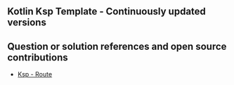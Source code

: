 ## Kotlin Ksp Template - Continuously updated versions

## Question or solution references and open source contributions
- [Ksp - Route](https://github.com/czy1121/router)
